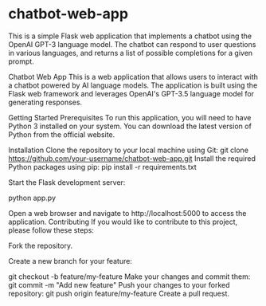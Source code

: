 # chatbot-web-app
This is a simple Flask web application that implements a chatbot using the OpenAI GPT-3 language model.  The chatbot can respond to user questions in various languages,  and returns a list of possible completions for a given prompt. 





Chatbot Web App
This is a web application that allows users to interact with a chatbot powered by AI language models. The application is built using the Flask web framework and leverages OpenAI's GPT-3.5 language model for generating responses.

Getting Started
Prerequisites
To run this application, you will need to have Python 3 installed on your system. You can download the latest version of Python from the official website.

Installation
Clone the repository to your local machine using Git:
git clone https://github.com/your-username/chatbot-web-app.git
Install the required Python packages using pip:
pip install -r requirements.txt

Start the Flask development server:

python app.py

Open a web browser and navigate to http://localhost:5000 to access the application.
Contributing
If you would like to contribute to this project, please follow these steps:

Fork the repository.

Create a new branch for your feature:

git checkout -b feature/my-feature
Make your changes and commit them:
git commit -m "Add new feature"
Push your changes to your forked repository:
git push origin feature/my-feature
Create a pull request.
